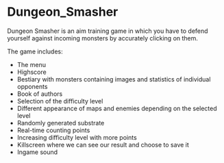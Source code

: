 # Dungeon_Smasher

Dungeon Smasher is an aim training game in which you have to defend yourself 
against incoming monsters by accurately clicking on them.

The game includes:
- The menu
- Highscore
- Bestiary with monsters containing images and statistics of individual opponents
- Book of authors
- Selection of the difficulty level
- Different appearance of maps and enemies depending on the selected level
- Randomly generated substrate
- Real-time counting points
- Increasing difficulty level with more points
- Killscreen where we can see our result and choose to save it
- Ingame sound
